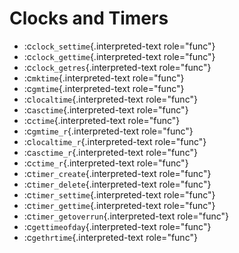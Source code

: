 Clocks and Timers
=================

-   :c`clock_settime`{.interpreted-text role="func"}
-   :c`clock_gettime`{.interpreted-text role="func"}
-   :c`clock_getres`{.interpreted-text role="func"}
-   :c`mktime`{.interpreted-text role="func"}
-   :c`gmtime`{.interpreted-text role="func"}
-   :c`localtime`{.interpreted-text role="func"}
-   :c`asctime`{.interpreted-text role="func"}
-   :c`ctime`{.interpreted-text role="func"}
-   :c`gmtime_r`{.interpreted-text role="func"}
-   :c`localtime_r`{.interpreted-text role="func"}
-   :c`asctime_r`{.interpreted-text role="func"}
-   :c`ctime_r`{.interpreted-text role="func"}
-   :c`timer_create`{.interpreted-text role="func"}
-   :c`timer_delete`{.interpreted-text role="func"}
-   :c`timer_settime`{.interpreted-text role="func"}
-   :c`timer_gettime`{.interpreted-text role="func"}
-   :c`timer_getoverrun`{.interpreted-text role="func"}
-   :c`gettimeofday`{.interpreted-text role="func"}
-   :c`gethrtime`{.interpreted-text role="func"}
